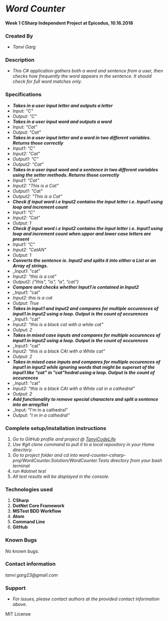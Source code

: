 # _Word Counter_
#### Week 1 CSharp Independent Project at Epicodus, 10.16.2018

### Created By
* _Tanvi Garg_

### Description
* _This C# application gathers both a word and sentence from a user, then checks how frequently the word appears in the sentence. It should check for full word matches only._


### Specifications
* _**Takes in a user input letter and outputs a letter**_
* _Input: "C"_
* _Output: "C"_
* _**Takes in a user input word and outputs a word**_
* _Input: "Cat"_
* _Output: "Cat"_
* _**Takes in a user input letter and a word in two different variables. Returns those correctly**_
* _Input1: "C"_
* _Input2: "Cat"_
* _Output1: "C"_
* _Output2: "Cat"_
* _**Takes in a user input word and a sentence in two different variables using the setter methods. Returns those correctly**_
* _Input1: "Cat"_
* _Input2: "This is a Cat"_
* _Output1: "Cat"_
* _Output2: "This is a Cat"_
* _**Check if input word i.e Input2 contains the input letter i.e. Input1 using loop and increment count**_
* _Input1: "C"_
* _Input2: "Cat"_
* _Output: 1_
* _**Check if input word i.e Input2 contains the input letter i.e. Input1 using loop and increment count when upper and lower case letters are present**_
* _Input1: "C"_
* _Input2: "CatAN"_
* _Output: 1_
* _**Converts the sentence ie. Input2 and splits it into either a List or an Array of strings.**_
* _Input1: "cat"
* _Input2: "this is a cat"_
* _Output2: {"this", "is", "a", "cat"}_
* _**Compare and checks whether Input1 is contained in Input2**_
* _Input1: "cat"
* _Input2: this is a cat_
* _Output: True_
* _**Takes in input1 and input2 and compares for multiple occurences of input1 in input2 using a loop. Output is the count of occurences**_
* _Input1: "cat"
* _Input2: "this is a black cat with a white cat"_
* _Output: 2_
* _**Takes in mixed case inputs and compares for multiple occurences of input1 in input2 using a loop. Output is the count of occurences**_
* _Input1: "cat"
* _Input2: "this is a black CAt with a White cat"_
* _Output: 2_
* _**Takes in mixed case inputs and compares for multiple occurences of input1 in input2 while ignoring words that might be superset of the input1 like "cat" in "cat"hedral using a loop. Output is the count of occurences**_
* _Input1: "cat"
* _Input2: "this is a black CAt with a White cat in a cathedral"_
* _Output: 2_
* _**Add functionality to remove special characters and split a sentence into an array/list**_
* _Input: "I'm in a cathedral"
* _Output: "I m in a cathedral"_

### Complete setup/installation instructions
1. _Go to GitHub profile and project @ [TanviCodeLife](https://github.com/TanviCodeLife/word-counter-csharp-proj)_
2. _Use #git clone <project url> command to pull it to a local repository in your Home directory._
3. _Go to project folder and cd into word-counter-csharp-proj/WordCounter.Solution/WordCounter.Tests directory from your bash terminal_
4. _run #dotnet test_
4. _All test results will be displayed in the console._

### Technologies used
1. **CSharp**
2. **DotNet Core Framework**
3. **MSTest BDD Workflow**
3. **Atom**
4. **Command Line**
5. **GitHub**

### Known Bugs
_No known bugs._

### Contact information
_tanvi.garg23@gmail.com_

### Support
* _For issues, please contact authors at the provided contact information above._

MIT License
